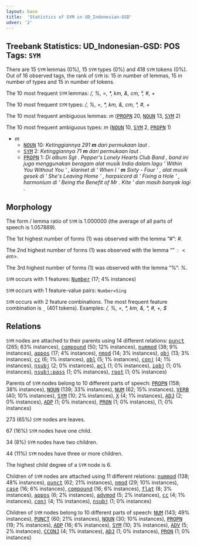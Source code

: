 ```yaml
---
layout: base
title:  'Statistics of SYM in UD_Indonesian-GSD'
udver: '2'
---
```


## Treebank Statistics: UD_Indonesian-GSD: POS Tags: `SYM`

There are 15 `SYM` lemmas (0%), 15 `SYM` types (0%) and 418 `SYM` tokens (0%).
Out of 16 observed tags, the rank of `SYM` is: 15 in number of lemmas, 15 in number of types and 15 in number of tokens.

The 10 most frequent `SYM` lemmas: <em>/, %, =, *, km, &amp;, cm, °, #, +</em>

The 10 most frequent `SYM` types:  <em>/, %, =, *, km, &amp;, cm, °, #, +</em>

The 10 most frequent ambiguous lemmas: <em>m</em> (<tt><a href="id_gsd-pos-PROPN.html">PROPN</a></tt> 20, <tt><a href="id_gsd-pos-NOUN.html">NOUN</a></tt> 13, <tt><a href="id_gsd-pos-SYM.html">SYM</a></tt> 2)

The 10 most frequent ambiguous types:  <em>m</em> (<tt><a href="id_gsd-pos-NOUN.html">NOUN</a></tt> 10, <tt><a href="id_gsd-pos-SYM.html">SYM</a></tt> 2, <tt><a href="id_gsd-pos-PROPN.html">PROPN</a></tt> 1)


* <em>m</em>
  * <tt><a href="id_gsd-pos-NOUN.html">NOUN</a></tt> 10: <em>Ketinggiannya 291 <b>m</b> dari permukaan laut .</em>
  * <tt><a href="id_gsd-pos-SYM.html">SYM</a></tt> 2: <em>Ketinggiannya 71 <b>m</b> dari permukaan laut .</em>
  * <tt><a href="id_gsd-pos-PROPN.html">PROPN</a></tt> 1: <em>Di album Sgt . Pepper's Lonely Hearts Club Band , band ini juga menggunakan beragam alat musik India dalam lagu ' Within You Without You ' , klarinet di ' When I ' <b>m</b> Sixty - Four ' , alat musik gesek di ' She's Leaving Home ' , harpsicord di ' Fixing a Hole ' , harmonium di ' Being the Benefit of Mr . Kite ' dan masih banyak lagi .</em>

## Morphology

The form / lemma ratio of `SYM` is 1.000000 (the average of all parts of speech is 1.057889).

The 1st highest number of forms (1) was observed with the lemma “#”: <em>#</em>.

The 2nd highest number of forms (1) was observed with the lemma “$”: <em>$</em>.

The 3rd highest number of forms (1) was observed with the lemma “%”: <em>%</em>.

`SYM` occurs with 1 features: <tt><a href="id_gsd-feat-Number.html">Number</a></tt> (17; 4% instances)

`SYM` occurs with 1 feature-value pairs: `Number=Sing`

`SYM` occurs with 2 feature combinations.
The most frequent feature combination is `_` (401 tokens).
Examples: <em>/, %, =, *, km, &amp;, °, #, +, $</em>


## Relations

`SYM` nodes are attached to their parents using 14 different relations: <tt><a href="id_gsd-dep-punct.html">punct</a></tt> (265; 63% instances), <tt><a href="id_gsd-dep-compound.html">compound</a></tt> (50; 12% instances), <tt><a href="id_gsd-dep-nummod.html">nummod</a></tt> (38; 9% instances), <tt><a href="id_gsd-dep-appos.html">appos</a></tt> (17; 4% instances), <tt><a href="id_gsd-dep-nmod.html">nmod</a></tt> (14; 3% instances), <tt><a href="id_gsd-dep-obj.html">obj</a></tt> (13; 3% instances), <tt><a href="id_gsd-dep-cc.html">cc</a></tt> (6; 1% instances), <tt><a href="id_gsd-dep-obl.html">obl</a></tt> (5; 1% instances), <tt><a href="id_gsd-dep-conj.html">conj</a></tt> (4; 1% instances), <tt><a href="id_gsd-dep-nsubj.html">nsubj</a></tt> (2; 0% instances), <tt><a href="id_gsd-dep-acl.html">acl</a></tt> (1; 0% instances), <tt><a href="id_gsd-dep-iobj.html">iobj</a></tt> (1; 0% instances), <tt><a href="id_gsd-dep-nsubj-pass.html">nsubj:pass</a></tt> (1; 0% instances), <tt><a href="id_gsd-dep-root.html">root</a></tt> (1; 0% instances)

Parents of `SYM` nodes belong to 10 different parts of speech: <tt><a href="id_gsd-pos-PROPN.html">PROPN</a></tt> (158; 38% instances), <tt><a href="id_gsd-pos-NOUN.html">NOUN</a></tt> (139; 33% instances), <tt><a href="id_gsd-pos-NUM.html">NUM</a></tt> (62; 15% instances), <tt><a href="id_gsd-pos-VERB.html">VERB</a></tt> (40; 10% instances), <tt><a href="id_gsd-pos-SYM.html">SYM</a></tt> (10; 2% instances), <tt><a href="id_gsd-pos-X.html">X</a></tt> (4; 1% instances), <tt><a href="id_gsd-pos-ADJ.html">ADJ</a></tt> (2; 0% instances), <tt><a href="id_gsd-pos-ADP.html">ADP</a></tt> (1; 0% instances), <tt><a href="id_gsd-pos-PRON.html">PRON</a></tt> (1; 0% instances),  (1; 0% instances)

273 (65%) `SYM` nodes are leaves.

67 (16%) `SYM` nodes have one child.

34 (8%) `SYM` nodes have two children.

44 (11%) `SYM` nodes have three or more children.

The highest child degree of a `SYM` node is 6.

Children of `SYM` nodes are attached using 11 different relations: <tt><a href="id_gsd-dep-nummod.html">nummod</a></tt> (138; 48% instances), <tt><a href="id_gsd-dep-punct.html">punct</a></tt> (62; 21% instances), <tt><a href="id_gsd-dep-nmod.html">nmod</a></tt> (29; 10% instances), <tt><a href="id_gsd-dep-case.html">case</a></tt> (16; 6% instances), <tt><a href="id_gsd-dep-compound.html">compound</a></tt> (16; 6% instances), <tt><a href="id_gsd-dep-flat.html">flat</a></tt> (8; 3% instances), <tt><a href="id_gsd-dep-appos.html">appos</a></tt> (6; 2% instances), <tt><a href="id_gsd-dep-advmod.html">advmod</a></tt> (5; 2% instances), <tt><a href="id_gsd-dep-cc.html">cc</a></tt> (4; 1% instances), <tt><a href="id_gsd-dep-conj.html">conj</a></tt> (4; 1% instances), <tt><a href="id_gsd-dep-nsubj.html">nsubj</a></tt> (1; 0% instances)

Children of `SYM` nodes belong to 10 different parts of speech: <tt><a href="id_gsd-pos-NUM.html">NUM</a></tt> (143; 49% instances), <tt><a href="id_gsd-pos-PUNCT.html">PUNCT</a></tt> (60; 21% instances), <tt><a href="id_gsd-pos-NOUN.html">NOUN</a></tt> (30; 10% instances), <tt><a href="id_gsd-pos-PROPN.html">PROPN</a></tt> (19; 7% instances), <tt><a href="id_gsd-pos-ADP.html">ADP</a></tt> (16; 6% instances), <tt><a href="id_gsd-pos-SYM.html">SYM</a></tt> (10; 3% instances), <tt><a href="id_gsd-pos-ADV.html">ADV</a></tt> (5; 2% instances), <tt><a href="id_gsd-pos-CCONJ.html">CCONJ</a></tt> (4; 1% instances), <tt><a href="id_gsd-pos-ADJ.html">ADJ</a></tt> (1; 0% instances), <tt><a href="id_gsd-pos-PRON.html">PRON</a></tt> (1; 0% instances)

